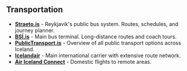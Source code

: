 ## Transportation

- **<a href="https://straeto.is" target="_blank">Straeto.is</a>** - Reykjavik's public bus system. Routes, schedules, and journey planner.
- **<a href="https://bsi.is" target="_blank">BSÍ.is</a>** - Main bus terminal. Long-distance routes and coach tours.
- **<a href="https://publictransport.is" target="_blank">PublicTransport.is</a>** - Overview of all public transport options across Iceland.
- **<a href="https://icelandair.com" target="_blank">Icelandair</a>** - Main international carrier with extensive route network.
- **<a href="https://airicelandconnect.com" target="_blank">Air Iceland Connect</a>** - Domestic flights to remote areas.